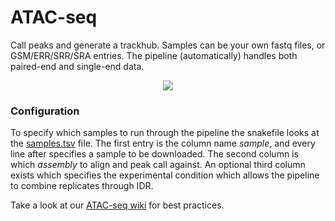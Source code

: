 # ATAC-seq
Call peaks and generate a trackhub. Samples can be your own fastq files, or GSM/ERR/SRR/SRA entries. The pipeline (automatically) handles both paired-end and single-end data.

<p align="center">
    <img src="https://raw.githubusercontent.com/vanheeringen-lab/snakemake-workflows/master/dag/atac-seq.svg?sanitize=true">
</p>

### Configuration
To specify which samples to run through the pipeline the snakefile looks at the [samples.tsv](https://github.com/vanheeringen-lab/snakemake-workflows/blob/master/workflows/atac_seq/samples.tsv) file. The first entry is the column name *sample*, and every line after specifies a sample to be downloaded. The second column is which *assembly* to align and peak call against. An optional third column exists which specifies the experimental condition which allows the pipeline to combine replicates through IDR.

Take a look at our [ATAC-seq wiki](https://github.com/vanheeringen-lab/snakemake-workflows/wiki/4.-ATAC-seq) for best practices.
